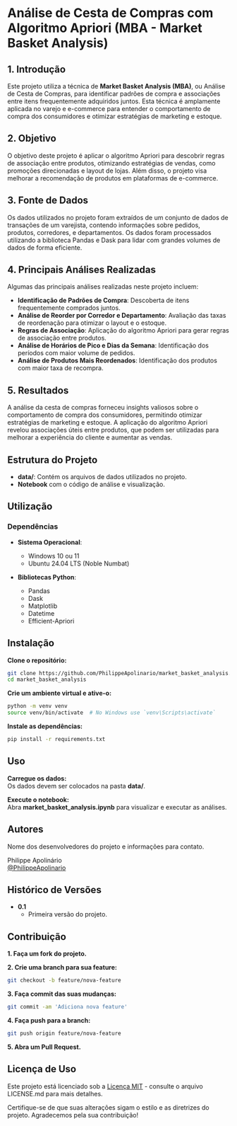 # Análise de Cesta de Compras com Algoritmo Apriori (MBA - Market Basket Analysis)

## 1. Introdução

Este projeto utiliza a técnica de **Market Basket Analysis (MBA)**, ou Análise de Cesta de Compras, para identificar padrões de compra e associações entre itens frequentemente adquiridos juntos. Esta técnica é amplamente aplicada no varejo e e-commerce para entender o comportamento de compra dos consumidores e otimizar estratégias de marketing e estoque.

## 2. Objetivo

O objetivo deste projeto é aplicar o algoritmo Apriori para descobrir regras de associação entre produtos, otimizando estratégias de vendas, como promoções direcionadas e layout de lojas. Além disso, o projeto visa melhorar a recomendação de produtos em plataformas de e-commerce.

## 3. Fonte de Dados

Os dados utilizados no projeto foram extraídos de um conjunto de dados de transações de um varejista, contendo informações sobre pedidos, produtos, corredores, e departamentos. Os dados foram processados utilizando a biblioteca Pandas e Dask para lidar com grandes volumes de dados de forma eficiente.

## 4. Principais Análises Realizadas

Algumas das principais análises realizadas neste projeto incluem:

- **Identificação de Padrões de Compra**: Descoberta de itens frequentemente comprados juntos.
- **Análise de Reorder por Corredor e Departamento**: Avaliação das taxas de reordenação para otimizar o layout e o estoque.
- **Regras de Associação**: Aplicação do algoritmo Apriori para gerar regras de associação entre produtos.
- **Análise de Horários de Pico e Dias da Semana**: Identificação dos períodos com maior volume de pedidos.
- **Análise de Produtos Mais Reordenados**: Identificação dos produtos com maior taxa de recompra.

## 5. Resultados

A análise da cesta de compras forneceu insights valiosos sobre o comportamento de compra dos consumidores, permitindo otimizar estratégias de marketing e estoque. A aplicação do algoritmo Apriori revelou associações úteis entre produtos, que podem ser utilizadas para melhorar a experiência do cliente e aumentar as vendas.

## Estrutura do Projeto

- **data/**: Contém os arquivos de dados utilizados no projeto.
- **Notebook** com o código de análise e visualização.

## Utilização

### Dependências

- **Sistema Operacional**:
  - Windows 10 ou 11
  - Ubuntu 24.04 LTS (Noble Numbat)

- **Bibliotecas Python**:
  - Pandas
  - Dask
  - Matplotlib
  - Datetime
  - Efficient-Apriori

## Instalação

**Clone o repositório:**
```bash
git clone https://github.com/PhilippeApolinario/market_basket_analysis.git
cd market_basket_analysis
```
**Crie um ambiente virtual e ative-o:**
```bash
python -m venv venv
source venv/bin/activate  # No Windows use `venv\Scripts\activate`
```
**Instale as dependências:**
```bash
pip install -r requirements.txt
```

## Uso

**Carregue os dados:**  
Os dados devem ser colocados na pasta **data/**.

**Execute o notebook:**  
Abra **market_basket_analysis.ipynb** para visualizar e executar as análises.

## Autores

Nome dos desenvolvedores do projeto e informações para contato.

Philippe Apolinário    
[@PhilippeApolinario](https://www.linkedin.com/in/philipperapolinario/)

## Histórico de Versões

- **0.1**
  - Primeira versão do projeto.

## Contribuição

**1. Faça um fork do projeto.**
   
**2. Crie uma branch para sua feature:** 
```bash
git checkout -b feature/nova-feature
``` 
**3. Faça commit das suas mudanças:**
```bash
git commit -am 'Adiciona nova feature'
```
**4. Faça push para a branch:** 
```bash
git push origin feature/nova-feature
```
**5. Abra um Pull Request.**

## Licença de Uso

Este projeto está licenciado sob a [Licença MIT](LICENSE.md) - consulte o arquivo LICENSE.md para mais detalhes.

Certifique-se de que suas alterações sigam o estilo e as diretrizes do projeto. Agradecemos pela sua contribuição!
